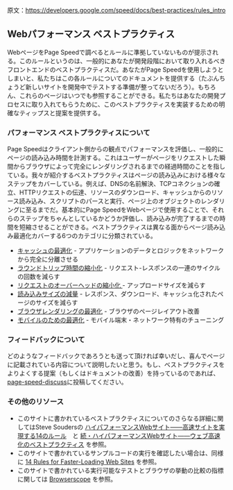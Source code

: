 原文：https://developers.google.com/speed/docs/best-practices/rules_intro

## Webパフォーマンス ベストプラクティス

WebページをPage Speedで調べるとルールに準拠していないものが提示される。このルールというのは、一般的にあなたが開発段階において取り入れるべきフロントエンドのベストプラクティスだ。あなたがPage Speedを使用しようとしまいと、私たちはこの各ルールについてのドキュメントを提供する（たぶんちょうど新しいサイトを開発中でテストする準備が整ってないだろう）。もちろん、これらのページはいつでも参照することができる。私たちはあなたの開発プロセスに取り入れてもらうために、このベストプラクティスを実装するための明確なティップスと提案を提供する。

### パフォーマンス ベストプラクティスについて

Page Speedはクライアント側からの観点でパフォーマンスを評価し、一般的にページの読み込み時間を計測する。これはユーザーがページをリクエストした瞬間からブラウザによって完全にレンダリングされるまでの経過時間のことを指している。我々が紹介するベストプラクティスはページの読み込みにおける様々なステップをカバーしている。例えば、DNSの名前解決、TCPコネクションの確立、HTTPリクエストの伝達、リソースのダウンロード、キャッシュからのリソース読み込み、スクリプトのパースと実行、ページ上のオブジェクトのレンダリングに至るまでだ。基本的にPage SpeedをWebページで使用することで、それらのステップをちゃんとしているかどうか評価し、読み込みが完了するまでの時間を短縮させることができる。ベストプラクティスは異なる面からページ読み込み最適化カバーする6つのカテゴリに分類されている。

+ [キャッシュの最適化](/docs/best-practices/caching.md) - アプリケーションのデータとロジックをネットワークから完全に分離させる
+ [ラウンドトリップ時間の縮小化](/docs/best-practices/rtt.md) - リクエスト-レスポンスの一連のサイクルの回数を減らす
+ [リクエストのオーバーヘッドの縮小化 ](/docs/best-practices/caching.md) - アップロードサイズを減らす
+ [読み込みサイズの減量](/docs/best-practices/payload.md) - レスポンス、ダウンロード、キャッシュ化されたページのサイズを減らす
+ [ブラウザレンダリングの最適化](/docs/best-practices/rendering.md) - ブラウザのページレイアウト改善
+ [モバイルのための最適化](/docs/best-practices/mobile.md) - モバイル端末・ネットワーク特有のチューニング

### フィードバックについて

どのようなフィードバックであろうとも送って頂ければ幸いだし、喜んでページに記載されている内容について説明したいと思う。もし、ベストプラクティスをよりよくする提案（もしくはドキュメントの改善）を持っているのであれば、[page-speed-discuss](http://groups.google.com/group/page-speed-discuss)に投稿してください。

### その他のリソース

+ このサイトに書かれているベストプラクティスについてのさらなる詳細に関してはSteve Soudersの [ハイパフォーマンスWebサイト――高速サイトを実現する14のルール](https://www.oreilly.co.jp/books/9784873113616/)　と [続・ハイパフォーマンスWebサイト――ウェブ高速化のベストプラクティス](http://www.oreilly.co.jp/books/9784873114460/) を参照。
+ このサイトで書かれているサンプルコードの実行を確認したい場合は、同様に [14 Rules for Faster-Loading Web Sites](http://stevesouders.com/hpws/rules.php) を参照。
+ このサイトで書かれている実行可能なテストとブラウザの挙動の比較の指標に関しては [Browserscope](http://www.browserscope.org/) を参照。